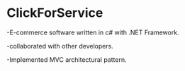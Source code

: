 # ClickForService
-E-commerce software written in c# with .NET Framework.

-collaborated with other developers.

-Implemented MVC architectural pattern.

